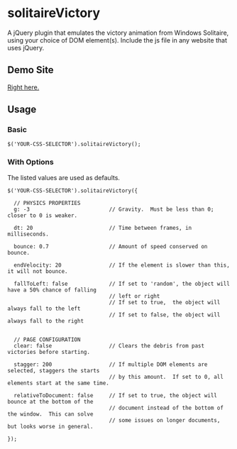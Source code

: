 solitaireVictory
================

A jQuery plugin that emulates the victory animation from Windows Solitaire, using your choice of DOM element(s). Include the js file in any website that uses jQuery.

## Demo Site

[Right here.](http://peterkhayes.github.io/solitaireVictory)

## Usage

### Basic

```
$('YOUR-CSS-SELECTOR').solitaireVictory();
```

### With Options

The listed values are used as defaults.

```
$('YOUR-CSS-SELECTOR').solitaireVictory({

  // PHYSICS PROPERTIES
  g: -3                         // Gravity.  Must be less than 0; closer to 0 is weaker.

  dt: 20                        // Time between frames, in milliseconds.

  bounce: 0.7                   // Amount of speed conserved on bounce.

  endVelocity: 20               // If the element is slower than this, it will not bounce.

  fallToLeft: false             // If set to 'random', the object will have a 50% chance of falling
                                // left or right
                                // If set to true,  the object will always fall to the left
                                // If set to false, the object will always fall to the right


  // PAGE CONFIGURATION
  clear: false                  // Clears the debris from past victories before starting.

  stagger: 200                  // If multiple DOM elements are selected, staggers the starts
                                // by this amount.  If set to 0, all elements start at the same time.

  relativeToDocument: false     // If set to true, the object will bounce at the bottom of the
                                // document instead of the bottom of the window.  This can solve
                                // some issues on longer documents, but looks worse in general.

});
```

